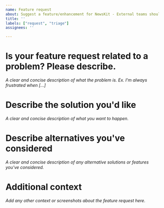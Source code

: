 ```yaml
---
name: Feature request
about: Suggest a feature/enhancement for NewsKit - External teams should use this instead of story,task,spike etc.
title: ''
labels: ["request", "triage"]
assignees: ''

---
```


# Is your feature request related to a problem? Please describe.
*A clear and concise description of what the problem is. Ex. I'm always frustrated when [...]*

# Describe the solution you'd like
*A clear and concise description of what you want to happen.*

# Describe alternatives you've considered
*A clear and concise description of any alternative solutions or features you've considered.*

# Additional context
*Add any other context or screenshots about the feature request here.*

